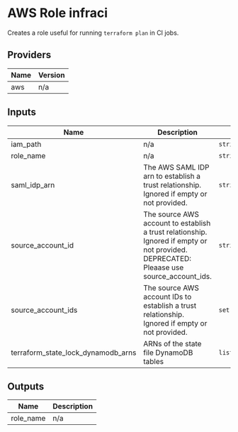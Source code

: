 # AWS Role infraci

Creates a role useful for running `terraform plan` in CI jobs.

<!-- START -->
## Providers

| Name | Version |
|------|---------|
| aws | n/a |

## Inputs

| Name | Description | Type | Default | Required |
|------|-------------|------|---------|:-----:|
| iam\_path | n/a | `string` | `"/"` | no |
| role\_name | n/a | `string` | `"infraci"` | no |
| saml\_idp\_arn | The AWS SAML IDP arn to establish a trust relationship. Ignored if empty or not provided. | `string` | `""` | no |
| source\_account\_id | The source AWS account to establish a trust relationship. Ignored if empty or not provided. DEPRECATED: Pleaase use source\_account\_ids. | `string` | `""` | no |
| source\_account\_ids | The source AWS account IDs to establish a trust relationship. Ignored if empty or not provided. | `set(string)` | `[]` | no |
| terraform\_state\_lock\_dynamodb\_arns | ARNs of the state file DynamoDB tables | `list(string)` | `[]` | no |

## Outputs

| Name | Description |
|------|-------------|
| role\_name | n/a |

<!-- END -->
